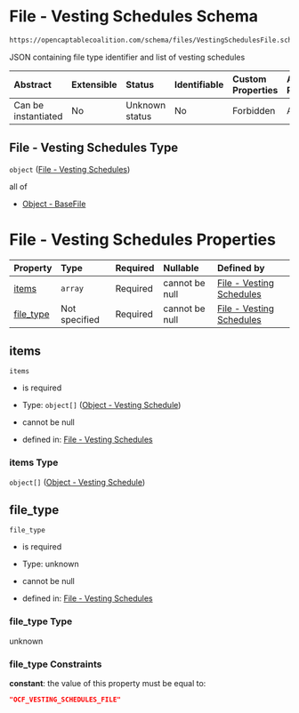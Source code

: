 # File - Vesting Schedules Schema

```txt
https://opencaptablecoalition.com/schema/files/VestingSchedulesFile.schema.json
```

JSON containing file type identifier and list of vesting schedules

| Abstract            | Extensible | Status         | Identifiable | Custom Properties | Additional Properties | Access Restrictions | Defined In                                                                                                     |
| :------------------ | :--------- | :------------- | :----------- | :---------------- | :-------------------- | :------------------ | :------------------------------------------------------------------------------------------------------------- |
| Can be instantiated | No         | Unknown status | No           | Forbidden         | Allowed               | none                | [VestingSchedulesFile.schema.json](../../schema/files/VestingSchedulesFile.schema.json "open original schema") |

## File - Vesting Schedules Type

`object` ([File - Vesting Schedules](vestingschedulesfile.md))

all of

*   [Object - BaseFile](ocfmanifestfile-allof-object---basefile.md "check type definition")

# File - Vesting Schedules Properties

| Property                | Type          | Required | Nullable       | Defined by                                                                                                                                                                       |
| :---------------------- | :------------ | :------- | :------------- | :------------------------------------------------------------------------------------------------------------------------------------------------------------------------------- |
| [items](#items)         | `array`       | Required | cannot be null | [File - Vesting Schedules](vestingschedulesfile-properties-items.md "https://opencaptablecoalition.com/schema/files/VestingSchedulesFile.schema.json#/properties/items")         |
| [file_type](#file_type) | Not specified | Required | cannot be null | [File - Vesting Schedules](vestingschedulesfile-properties-file_type.md "https://opencaptablecoalition.com/schema/files/VestingSchedulesFile.schema.json#/properties/file_type") |

## items



`items`

*   is required

*   Type: `object[]` ([Object - Vesting Schedule](vestingschedulesfile-properties-items-object---vesting-schedule.md))

*   cannot be null

*   defined in: [File - Vesting Schedules](vestingschedulesfile-properties-items.md "https://opencaptablecoalition.com/schema/files/VestingSchedulesFile.schema.json#/properties/items")

### items Type

`object[]` ([Object - Vesting Schedule](vestingschedulesfile-properties-items-object---vesting-schedule.md))

## file_type



`file_type`

*   is required

*   Type: unknown

*   cannot be null

*   defined in: [File - Vesting Schedules](vestingschedulesfile-properties-file_type.md "https://opencaptablecoalition.com/schema/files/VestingSchedulesFile.schema.json#/properties/file_type")

### file_type Type

unknown

### file_type Constraints

**constant**: the value of this property must be equal to:

```json
"OCF_VESTING_SCHEDULES_FILE"
```
